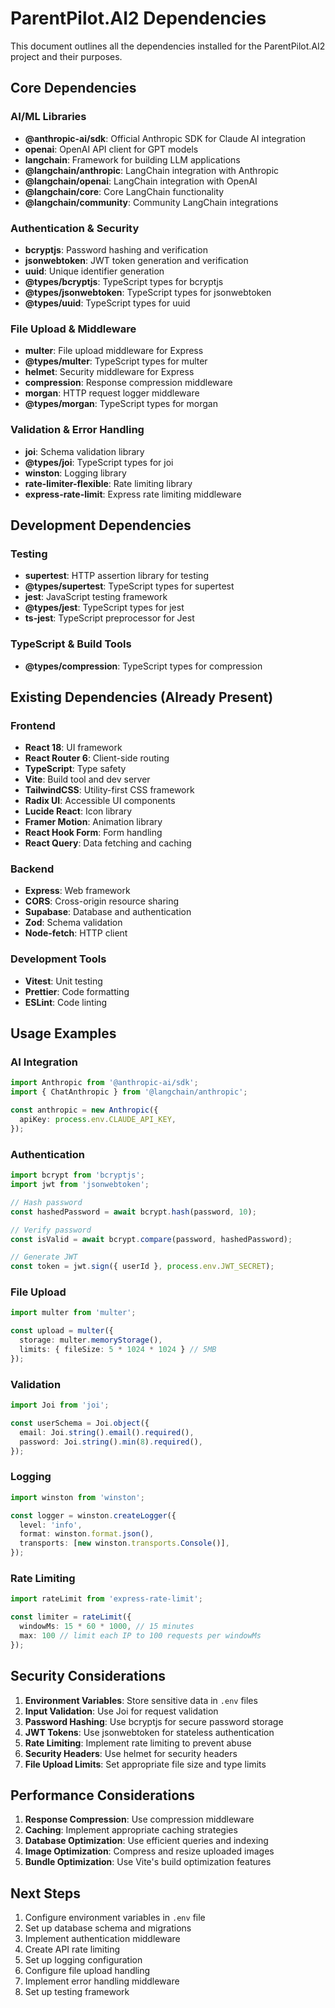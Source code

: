 # ParentPilot.AI2 Dependencies

This document outlines all the dependencies installed for the ParentPilot.AI2 project and their purposes.

## Core Dependencies

### AI/ML Libraries
- **@anthropic-ai/sdk**: Official Anthropic SDK for Claude AI integration
- **openai**: OpenAI API client for GPT models
- **langchain**: Framework for building LLM applications
- **@langchain/anthropic**: LangChain integration with Anthropic
- **@langchain/openai**: LangChain integration with OpenAI
- **@langchain/core**: Core LangChain functionality
- **@langchain/community**: Community LangChain integrations

### Authentication & Security
- **bcryptjs**: Password hashing and verification
- **jsonwebtoken**: JWT token generation and verification
- **uuid**: Unique identifier generation
- **@types/bcryptjs**: TypeScript types for bcryptjs
- **@types/jsonwebtoken**: TypeScript types for jsonwebtoken
- **@types/uuid**: TypeScript types for uuid

### File Upload & Middleware
- **multer**: File upload middleware for Express
- **@types/multer**: TypeScript types for multer
- **helmet**: Security middleware for Express
- **compression**: Response compression middleware
- **morgan**: HTTP request logger middleware
- **@types/morgan**: TypeScript types for morgan

### Validation & Error Handling
- **joi**: Schema validation library
- **@types/joi**: TypeScript types for joi
- **winston**: Logging library
- **rate-limiter-flexible**: Rate limiting library
- **express-rate-limit**: Express rate limiting middleware

## Development Dependencies

### Testing
- **supertest**: HTTP assertion library for testing
- **@types/supertest**: TypeScript types for supertest
- **jest**: JavaScript testing framework
- **@types/jest**: TypeScript types for jest
- **ts-jest**: TypeScript preprocessor for Jest

### TypeScript & Build Tools
- **@types/compression**: TypeScript types for compression

## Existing Dependencies (Already Present)

### Frontend
- **React 18**: UI framework
- **React Router 6**: Client-side routing
- **TypeScript**: Type safety
- **Vite**: Build tool and dev server
- **TailwindCSS**: Utility-first CSS framework
- **Radix UI**: Accessible UI components
- **Lucide React**: Icon library
- **Framer Motion**: Animation library
- **React Hook Form**: Form handling
- **React Query**: Data fetching and caching

### Backend
- **Express**: Web framework
- **CORS**: Cross-origin resource sharing
- **Supabase**: Database and authentication
- **Zod**: Schema validation
- **Node-fetch**: HTTP client

### Development Tools
- **Vitest**: Unit testing
- **Prettier**: Code formatting
- **ESLint**: Code linting

## Usage Examples

### AI Integration
```typescript
import Anthropic from '@anthropic-ai/sdk';
import { ChatAnthropic } from '@langchain/anthropic';

const anthropic = new Anthropic({
  apiKey: process.env.CLAUDE_API_KEY,
});
```

### Authentication
```typescript
import bcrypt from 'bcryptjs';
import jwt from 'jsonwebtoken';

// Hash password
const hashedPassword = await bcrypt.hash(password, 10);

// Verify password
const isValid = await bcrypt.compare(password, hashedPassword);

// Generate JWT
const token = jwt.sign({ userId }, process.env.JWT_SECRET);
```

### File Upload
```typescript
import multer from 'multer';

const upload = multer({
  storage: multer.memoryStorage(),
  limits: { fileSize: 5 * 1024 * 1024 } // 5MB
});
```

### Validation
```typescript
import Joi from 'joi';

const userSchema = Joi.object({
  email: Joi.string().email().required(),
  password: Joi.string().min(8).required(),
});
```

### Logging
```typescript
import winston from 'winston';

const logger = winston.createLogger({
  level: 'info',
  format: winston.format.json(),
  transports: [new winston.transports.Console()],
});
```

### Rate Limiting
```typescript
import rateLimit from 'express-rate-limit';

const limiter = rateLimit({
  windowMs: 15 * 60 * 1000, // 15 minutes
  max: 100 // limit each IP to 100 requests per windowMs
});
```

## Security Considerations

1. **Environment Variables**: Store sensitive data in `.env` files
2. **Input Validation**: Use Joi for request validation
3. **Password Hashing**: Use bcryptjs for secure password storage
4. **JWT Tokens**: Use jsonwebtoken for stateless authentication
5. **Rate Limiting**: Implement rate limiting to prevent abuse
6. **Security Headers**: Use helmet for security headers
7. **File Upload Limits**: Set appropriate file size and type limits

## Performance Considerations

1. **Response Compression**: Use compression middleware
2. **Caching**: Implement appropriate caching strategies
3. **Database Optimization**: Use efficient queries and indexing
4. **Image Optimization**: Compress and resize uploaded images
5. **Bundle Optimization**: Use Vite's build optimization features

## Next Steps

1. Configure environment variables in `.env` file
2. Set up database schema and migrations
3. Implement authentication middleware
4. Create API rate limiting
5. Set up logging configuration
6. Configure file upload handling
7. Implement error handling middleware
8. Set up testing framework 